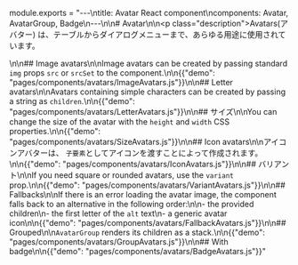 module.exports = "---\ntitle: Avatar React component\ncomponents: Avatar, AvatarGroup, Badge\n---\n\n# Avatar\n\n<p class=\"description\">Avatars(アバター) は、テーブルからダイアログメニューまで、あらゆる用途に使用されています。</p>\n\n## Image avatars\n\nImage avatars can be created by passing standard `img` props `src` or `srcSet` to the component.\n\n{{\"demo\": \"pages/components/avatars/ImageAvatars.js\"}}\n\n## Letter avatars\n\nAvatars containing simple characters can be created by passing a string as `children`.\n\n{{\"demo\": \"pages/components/avatars/LetterAvatars.js\"}}\n\n## サイズ\n\nYou can change the size of the avatar with the `height` and `width` CSS properties.\n\n{{\"demo\": \"pages/components/avatars/SizeAvatars.js\"}}\n\n## Icon avatars\n\nアイコンアバターは、 `子要素`としてアイコンを渡すことによって作成されます。\n\n{{\"demo\": \"pages/components/avatars/IconAvatars.js\"}}\n\n## バリアント\n\nIf you need square or rounded avatars, use the `variant` prop.\n\n{{\"demo\": \"pages/components/avatars/VariantAvatars.js\"}}\n\n## Fallbacks\n\nIf there is an error loading the avatar image, the component falls back to an alternative in the following order:\n\n- the provided children\n- the first letter of the `alt` text\n- a generic avatar icon\n\n{{\"demo\": \"pages/components/avatars/FallbackAvatars.js\"}}\n\n## Grouped\n\n`AvatarGroup` renders its children as a stack.\n\n{{\"demo\": \"pages/components/avatars/GroupAvatars.js\"}}\n\n## With badge\n\n{{\"demo\": \"pages/components/avatars/BadgeAvatars.js\"}}"